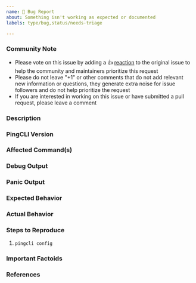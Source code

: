 ```yaml
---
name: 🐛 Bug Report
about: Something isn't working as expected or documented
labels: type/bug,status/needs-triage

---
```



<!--- Please keep this note for the community --->

### Community Note

* Please vote on this issue by adding a 👍 [reaction](https://blog.github.com/2016-03-10-add-reactions-to-pull-requests-issues-and-comments/) to the original issue to help the community and maintainers prioritize this request
* Please do not leave "+1" or other comments that do not add relevant new information or questions, they generate extra noise for issue followers and do not help prioritize the request
* If you are interested in working on this issue or have submitted a pull request, please leave a comment

### Description
<!--- Please provide a thorough description of the bug you are experiencing here. --->

### PingCLI Version
<!--- Check the version you have configured with `pingcli --version`. If you are not running the latest version of the cli, please upgrade because your issue may have already been fixed. -->

### Affected Command(s)
<!-- Please list the impacted commands as a list, for example:
* `pingcli config`
* `pingcli request` -->

### Debug Output
<!--- Please provide your debug output with `PING_LOG_LEVEL=DEBUG` enabled on your relevant command(s) -->

### Panic Output
<!--- If PingCLI produced a panic, please provide your debug output from the GO panic -->

### Expected Behavior
<!--- What should have happened? -->

### Actual Behavior
<!--- What actually happened? -->

### Steps to Reproduce
<!---Please list the steps required to reproduce the issue, for example: -->
1. `pingcli config`

### Important Factoids
<!--- Are there anything you'd like to share about the general setup of your PingOne account?  Please do not include sensitive information or account data -->

### References
<!--- Are there any other GitHub issues (open or closed) or Pull Requests that should be linked here? For --->